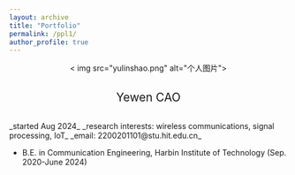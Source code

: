 ```yaml
---
layout: archive
title: "Portfolio"
permalink: /ppl1/
author_profile: true
---
```


<div align="center">
  < img src="yulinshao.png" alt="个人图片">
</div>
<br>
<p align="center">
  <span style="font-size: 1.5em;">Yewen CAO</span>
</p >
<br>
_started Aug 2024_  
_research interests: wireless communications, signal processing, IoT_  
_email: 2200201101@stu.hit.edu.cn_  

- B.E. in Communication Engineering, Harbin Institute of Technology (Sep. 2020-June 2024)
